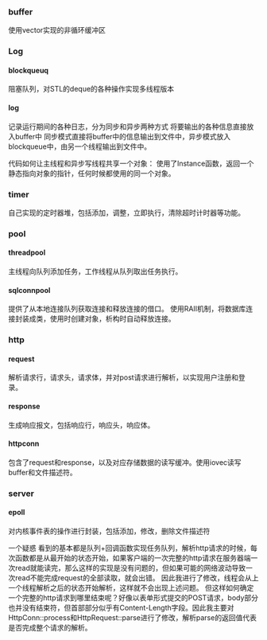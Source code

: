 ### buffer
使用vector实现的非循环缓冲区

### Log
#### blockqueuq
阻塞队列，对STL的deque的各种操作实现多线程版本
#### log
记录运行期间的各种日志，分为同步和异步两种方式
将要输出的各种信息直接放入buffer中
同步模式直接将buffer中的信息输出到文件中，异步模式放入blockqueue中，由另一个线程输出到文件中。

代码如何让主线程和异步写线程共享一个对象：
使用了Instance函数，返回一个静态指向对象的指针，任何时候都使用的同一个对象。

### timer
自己实现的定时器堆，包括添加，调整，立即执行，清除超时计时器等功能。

### pool
#### threadpool
主线程向队列添加任务，工作线程从队列取出任务执行。
#### sqlconnpool
提供了从本地连接队列获取连接和释放连接的借口。
使用RAII机制，将数据库连接封装成类，使用时创建对象，析构时自动释放连接。

### http
#### request
解析请求行，请求头，请求体，并对post请求进行解析，以实现用户注册和登录。
#### response
生成响应报文，包括响应行，响应头，响应体。
#### httpconn
包含了request和response，以及对应存储数据的读写缓冲。使用iovec读写buffer和文件描述符。

### server
#### epoll
对内核事件表的操作进行封装，包括添加，修改，删除文件描述符



一个疑惑
看到的基本都是队列+回调函数实现任务队列，解析http请求的时候，每次函数都是从最开始的状态开始，如果客户端的一次完整的http请求在服务器端一次read就能读完，那么这样的实现是没有问题的，但如果可能的网络波动导致一次read不能完成request的全部读取，就会出错。
因此我进行了修改，线程会从上一个线程解析之后的状态开始解析，这样就不会出现上述问题。
但这样如何确定一个完整的http请求到哪里结束呢？好像以表单形式提交的POST请求，body部分也并没有结束符，但首部部分似乎有Content-Length字段。因此我主要对HttpConn::process和HttpRequest::parse进行了修改，解析parse的返回值代表是否完成整个请求的解析。